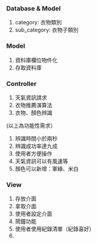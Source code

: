 ### Database & Model
1. category: 衣物類別
2. sub_category: 衣物子類別

### Model
1. 資料庫欄位物件化 
2. 存取資料庫


### Controller
1. 天氣資訊請求
2. 衣物推薦演算法
3. 衣物、顏色辨識

(以上為功能性需求）


1. 辨識時間小於兩秒
2. 辨識成功率達九成
3. 使用者方便操作
4. 天氣資訊可以有風速等
5. 顏色可以新增：軍綠、米白


### View
1. 存放介面
2. 拿取介面
3. 使用者設定介面
4. 鬧鐘功能
5. 使用者使用紀錄清單（紀錄喜好） 
6. 




